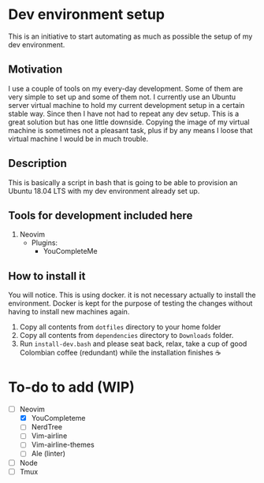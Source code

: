 # Dev environment setup

This is an initiative to start automating as much as possible the setup of my dev environment.

## Motivation

I use a couple of tools on my every-day development. Some of them are very simple to set up and some of them not. I currently use an Ubuntu server virtual machine to hold my current development setup in a certain stable way. Since then I have not had to repeat any dev setup. This is a great solution but has one little downside. Copying the image of my virtual machine is sometimes not a pleasant task, plus if by any means I loose that virtual machine I would be in much trouble.

## Description

This is basically a script in bash that is going to be able to provision an Ubuntu 18.04 LTS with my dev environment already set up.

## Tools for development included here

1. Neovim
	- Plugins:
		- YouCompleteMe

## How to install it

You will notice. This is using docker. it is not necessary actually to install the environment. Docker is kept for the purpose of testing the changes without having to install new machines again.

1. Copy all contents from `dotfiles` directory to your home folder
2. Copy all contents from `dependencies` directory to `Downloads` folder.
3. Run `install-dev.bash` and please seat back, relax, take a cup of good Colombian coffee (redundant) while the installation finishes :coffee: 

# To-do to add (WIP)

 - [ ] Neovim
	 - [x] YouCompleteme
	 - [ ] NerdTree
	 - [ ] Vim-airline
	 - [ ] Vim-airline-themes
	 - [ ] Ale (linter)
 - [ ] Node
 - [ ] Tmux
